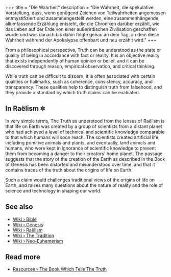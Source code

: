 +++
title = "Die Wahrheit"
description = "Die Wahrheit, die spekulative Vorstellung, dass, wenn genügend Zeichen von Teilwahrheiten angemessen entmystifiziert und zusammengestellt werden, eine zusammenhängende, allumfassende Erzählung entsteht, die die Chroniken darüber erzählt, wie das Leben auf der Erde von einer außerirdischen Zivilisation geschaffen wurde und was danach bis dahin folgte genau an dem Tag, an dem diese Wahrheit während der Apokalypse offenbart und neu erzählt wird."
+++

From a philosophical perspective, Truth can be understood as the state or quality of being in accordance with fact or reality. It is an objective reality that exists independently of human opinion or belief, and it can be discovered through reason, empirical observation, and critical thinking.

While truth can be difficult to discern, it is often associated with certain qualities or hallmarks, such as coherence, consistency, accuracy, and transparency. These qualities help to distinguish truth from falsehood, and they provide a standard by which truth claims can be evaluated.

## In Raëlism 🔯

In very simple terms, The Truth as understood from the lenses of Raëlism is that life on Earth was created by a group of scientists from a distant planet who had achieved a level of technical and scientific knowledge comparable to that which humans will soon reach. The scientists created artificial life, including primitive animals and plants, and eventually, land animals and humans, who were kept in ignorance of scientific knowledge to prevent them from becoming a danger to their creators' home planet. The passage suggests that the story of the creation of the Earth as described in the Book of Genesis has been distorted and misunderstood over time, and that it contains traces of the truth about the origins of life on Earth.

Such a claim would challenges traditional views of the origins of life on Earth, and raises many questions about the nature of reality and the role of science and technology in shaping our world.

## See also

- [Wiki › Bible](../../wiki/bible/)
- [Wiki › Genesis](../../wiki/genesis/)
- [Wiki › Raëlism](../../wiki/raelism/)
- [Wiki › The Tradition](../../wiki/the-tradition/)
- [Wiki › Neo-Euhemerism](../../wiki/neo-euhemerism/)

## Read more

- [Resources › The Book Which Tells The Truth](../../library/the-book-which-tells-the-truth/index/)